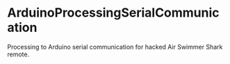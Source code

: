ArduinoProcessingSerialCommunication
====================================

Processing to Arduino serial communication for hacked Air Swimmer Shark remote.